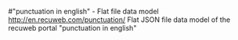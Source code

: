 #"punctuation in english" - Flat file data model
http://en.recuweb.com/punctuation/
Flat JSON file data model of the recuweb portal "punctuation in english"
